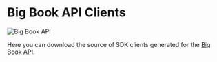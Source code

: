 # Big Book API Clients
![Big Book API](https://bigbookapi.com/img/logo-font.svg)

Here you can download the source of SDK clients generated for the [Big Book API](https://bigbookapi.com).
